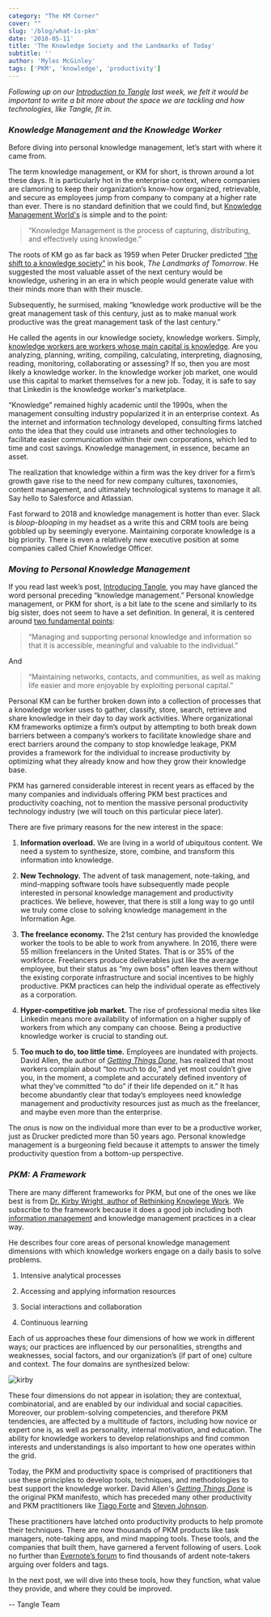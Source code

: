 ```yaml
---
category: "The KM Corner"
cover: ""
slug: '/blog/what-is-pkm'
date: '2018-05-11'
title: 'The Knowledge Society and the Landmarks of Today'
subtitle: '' 
author: 'Myles McGinley'
tags: ['PKM', 'knowledge', 'productivity']
---
```


*Following up on our [Introduction to Tangle](http://usetangle.com/blog-introducing-tangle) last week, we felt it would be important to write a bit more about the space we are tackling and how technologies, like Tangle, fit in.* 

### *Knowledge Management and the Knowledge Worker*

Before diving into personal knowledge management, let’s start with where it came from.

The term knowledge management, or KM for short, is thrown around a lot these days. It is particularly hot in the enterprise context, where companies are clamoring to keep their organization’s know-how organized, retrievable, and secure as employees jump from company to company at a higher rate than ever. There is no standard definition that we could find, but [Knowledge Management World's](http://www.kmworld.com/) is simple and to the point:

> “Knowledge Management is the process of capturing, distributing, and effectively using knowledge.” 

The roots of KM go as far back as 1959 when Peter Drucker predicted [“the shift to a knowledge society”](https://hbr.org/2014/10/what-peter-drucker-knew-about-2020) in his book, *The Landmarks of Tomorrow*. He suggested the most valuable asset of the next century would be knowledge, ushering in an era in which people would generate value with their minds more than with their muscle. 

Subsequently, he surmised, making “knowledge work productive will be the great management task of this century, just as to make manual work productive was the great management task of the last century.”

He called the agents in our knowledge society, knowledge workers. Simply, [knowledge workers are workers whose main capital is knowledge](https://en.wikipedia.org/wiki/Knowledge_worker). Are you analyzing, planning, writing, compiling, calculating, interpreting, diagnosing, reading, monitoring, collaborating or assessing? If so, then you are most likely a knowledge worker. In the knowledge worker job market, one would use this capital to market themselves for a new job. Today, it is safe to say that Linkedin is the knowledge worker's marketplace.

“Knowledge” remained highly academic until the 1990s, when the management consulting industry popularized it in an enterprise context. As the internet and information technology developed, consulting firms latched onto the idea that they could use intranets and other technologies to facilitate easier communication within their own corporations, which led to time and cost savings. Knowledge management, in essence, became an asset.

The realization that knowledge within a firm was the key driver for a firm’s growth gave rise to the need for new company cultures, taxonomies, content management, and ultimately technological systems to manage it all. Say hello to Salesforce and Atlassian.

Fast forward to 2018 and knowledge management is hotter than ever. Slack is *bloop-blooping* in my headset as a write this and CRM tools are being gobbled up by seemingly everyone. Maintaining corporate knowledge is a big priority. There is even a relatively new executive position at some companies called Chief Knowledge Officer.

### *Moving to Personal Knowledge Management* 

If you read last week’s post, [Introducing Tangle](http://usetangle.com/blog-introducing-tangle), you may have glanced the word personal preceding “knowledge management.” Personal knowledge management, or PKM for short, is a bit late to the scene and similarly to its big sister, does not seem to have a set definition. In general, it is centered around [two fundamental points](https://link.springer.com/article/10.1057/ori.2009.11): 

> “Managing and supporting personal knowledge and information so that it is accessible, meaningful and valuable to the individual.”

And

> “Maintaining networks, contacts, and communities, as well as making life easier and more enjoyable by exploiting personal capital.” 

Personal KM can be further broken down into a collection of processes that a knowledge worker uses to gather, classify, store, search, retrieve and share knowledge in their day to day work activities. Where organizational KM frameworks optimize a firm’s output by attempting to both break down barriers between a company’s workers to facilitate knowledge share and erect barriers around the company to stop knowledge leakage, PKM provides a framework for the individual to increase productivity by optimizing what they already know and how they grow their knowledge base. 

PKM has garnered considerable interest in recent years as effaced by the many companies and individuals offering PKM best practices and productivity coaching, not to mention the massive personal productivity technology industry (we will touch on this particular piece later). 

There are five primary reasons for the new interest in the space:

1. **Information overload.** We are living in a world of ubiquitous content. We need a system to synthesize, store, combine, and transform this information into knowledge. 

2. **New Technology.** The advent of task management, note-taking, and mind-mapping software tools have subsequently made people interested in personal knowledge management and productivity practices. We believe, however, that there is still a long way to go until we truly come close to solving knowledge management in the Information Age.

3. **The freelance economy.** The 21st century has provided the knowledge worker the tools to be able to work from anywhere. In 2016, there were 55 million freelancers in the United States. That is or 35% of the workforce. Freelancers produce deliverables just like the average employee, but their status as “my own boss” often leaves them without the existing corporate infrastructure and social incentives to be highly productive. PKM practices can help the individual operate as effectively as a corporation.

4. **Hyper-competitive job market.** The rise of professional media sites like Linkedin means more availability of information on a higher supply of workers from which any company can choose. Being a productive knowledge worker is crucial to standing out. 

5. **Too much to do, too little time.** Employees are inundated with projects. David Allen, the author of [*Getting Things Done*](https://gettingthingsdone.com/), has realized that most workers complain about “too much to do,” and yet most couldn’t give you, in the moment, a complete and accurately defined inventory of what they’ve committed “to do” if their life depended on it.” It has become abundantly clear that today’s employees need knowledge management and productivity resources just as much as the freelancer, and maybe even more than the enterprise.

The onus is now on the individual more than ever to be a productive worker, just as Drucker predicted more than 50 years ago. Personal knowledge management is a burgeoning field because it attempts to answer the timely productivity question from a bottom-up perspective.

### *PKM: A Framework*

There are many different frameworks for PKM, but one of the ones we like best is from [Dr. Kirby Wright, author of Rethinking Knowlege Work](http://www.knowledgeresources.ca/about/). We subscribe to the framework because it does a good job including both [information management](https://en.wikipedia.org/wiki/Personal_information_management) and knowledge management practices in a clear way. 

He describes four core areas of personal knowledge management dimensions with which knowledge workers engage on a daily basis to solve problems. 

1. Intensive analytical processes 

2. Accessing and applying information resources

3. Social interactions and collaboration

4. Continuous learning

Each of us approaches these four dimensions of how we work in different ways; our practices are influenced by our personalities, strengths and weaknesses, social factors, and our organization’s (if part of one) culture and context. The four domains are synthesized below:

![kirby](https://storage.googleapis.com/usetangle-static-assets/blog/kirby.png)

These four dimensions do not appear in isolation; they are contextual, combinatorial, and are enabled by our individual and social capacities. Moreover, our problem-solving competencies, and therefore PKM tendencies, are affected by a multitude of factors, including how novice or expert one is, as well as personality, internal motivation, and education. The ability for knowledge workers to develop relationships and find common interests and understandings is also important to how one operates within the grid.

Today, the PKM and productivity space is comprised of practitioners that use these principles to develop tools, techniques, and methodologies to best support the knowledge worker. David Allen's [*Getting Things Done*](https://gettingthingsdone.com/) is the original PKM manifesto, which has preceded many other productivity and PKM practitioners like [Tiago Forte](http://learn.fortelabs.co/) and [Steven Johnson](https://medium.com/@stevenbjohnson).  

These practitioners have latched onto productivity products to help promote their techniques. There are now thousands of PKM products like task managers, note-taking apps, and mind mapping tools. These tools, and the companies that built them, have garnered a fervent following of users. Look no further than [Evernote’s forum](https://discussion.evernote.com/forum/304-general-feature-requests/) to find thousands of ardent note-takers arguing over folders and tags. 

In the next post, we will dive into these tools, how they function, what value they provide, and where they could be improved.

-- Tangle Team